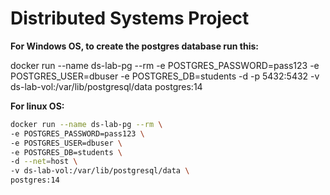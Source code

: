 # Distributed Systems Project

**For Windows OS, to create the postgres database run this:**

docker run --name ds-lab-pg --rm -e POSTGRES_PASSWORD=pass123 -e POSTGRES_USER=dbuser -e POSTGRES_DB=students -d -p 5432:5432 -v ds-lab-vol:/var/lib/postgresql/data postgres:14

**For linux OS:**
```bash
docker run --name ds-lab-pg --rm \
-e POSTGRES_PASSWORD=pass123 \
-e POSTGRES_USER=dbuser \
-e POSTGRES_DB=students \
-d --net=host \
-v ds-lab-vol:/var/lib/postgresql/data \
postgres:14
```